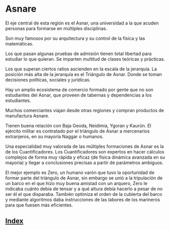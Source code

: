 # Asnare

El eje central de esta región es el Asnar, una universidad a la que acuden personas para formarse en múltiples disciplinas.

Son muy famosos por su arquitectura y su control de la física y las matemáticas.

Los que pasan algunas pruebas de admisión tienen total libertad para estudiar lo que quieran. Se imparten multitud de clases teóricas y prácticas.

Los que superan ciertos ratios ascienden en la escala de la jerarquía. La posición más alta de la jerarquía es el Triángulo de Asnar. Donde se toman decisiones políticas, sociales y jurídicas.

Hay un amplio ecosistema de comercio formado por gente que no son estudiantes del Asnar, que proveen de tabernas y dependencias a los estudiantes.

Muchos comerciantes viajan desde otras regiones y compran productos de manufactura Asnare.

Tienen buena relación con Baja Geoda, Neidimia, Ygoran y Kaurün.
El ejército militar es contratado por el triángulo de Asnar a mercenarios extranjeros, en su mayoría Naggar o humanos.

Una especialidad muy valorada de las múltiples formaciones de Asnar es la de los Cuantificadores. Los Cuantificadores son expertos en hacer cálculos complejos de forma muy rápida y eficaz (de física dinámica avanzada en su mayoría) y llegar a conclusiones precisas a partir de parámetros ambiguos.

El mejor ejemplo es Zero, un humano varón que tuvo la oportunidad de formar parte del triángulo de Asnar, sin embargo se unió a la tripulación de un barco en el que hizo muy buena amistad con un arquero, Zero le indicaba cuánto debía de tensar y a qué altura debía hacerlo a pesar de no ser él el que disparaba. También optimiza el orden de la cubierta del barco y mediante algoritmos daba instrucciones de las labores de los marineros para que fuesen más eficientes.

## [Index](../index.md)